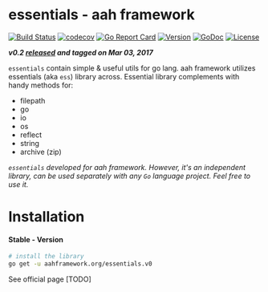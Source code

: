 # essentials - aah framework

[![Build Status](https://travis-ci.org/go-aah/essentials.svg?branch=master)](https://travis-ci.org/go-aah/essentials) [![codecov](https://codecov.io/gh/go-aah/essentials/branch/master/graph/badge.svg)](https://codecov.io/gh/go-aah/essentials/branch/master) [![Go Report Card](https://goreportcard.com/badge/aahframework.org/essentials.v0)](https://goreportcard.com/report/aahframework.org/essentials.v0)
[![Version](https://img.shields.io/badge/version-0.3-blue.svg)](https://github.com/go-aah/essentials/releases/latest) [![GoDoc](https://godoc.org/aahframework.org/essentials.v0?status.svg)](https://godoc.org/aahframework.org/essentials.v0)  [![License](https://img.shields.io/github/license/go-aah/essentials.svg)](LICENSE)

***v0.2 [released](https://github.com/go-aah/essentials/releases/latest) and tagged on Mar 03, 2017***

`essentials` contain simple & useful utils for go lang. aah framework utilizes essentials (aka `ess`) library across. Essential library complements with handy methods for:
* filepath
* go
* io
* os
* reflect
* string
* archive (zip)

*`essentials` developed for aah framework. However, it's an independent library, can be used separately with any `Go` language project. Feel free to use it.*

# Installation
#### Stable - Version
```sh
# install the library
go get -u aahframework.org/essentials.v0
```

See official page [TODO]
